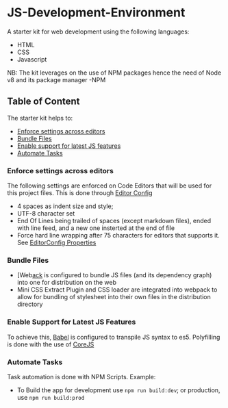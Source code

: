 # JS-Development-Environment
A starter kit for web development using the following languages:
- HTML
- CSS
- Javascript

NB: The kit leverages on the use of NPM packages hence the need of Node v8 and its package manager -NPM

## Table of Content
The starter kit helps to:
- [Enforce settings across editors](#enforce-settings-across-editors)
- [Bundle Files](#bundle-files)
- [Enable support for latest JS features](#enable-support-for-latest-js-Features)
- [Automate Tasks](#automate-tasks)

### Enforce settings across editors
The following settings are enforced on Code Editors that will be used for this project files.
This is done through [Editor Config](editorconfig.org)
- 4 spaces as indent size and style; 
- UTF-8 character set
- End Of Lines being trailed of spaces (except markdown files), ended with line feed, and a new one insterted at the end of file
- Force hard line wrapping after 75 characters for editors that supports it.
See [EditorConfig Properties](https://github.com/editorconfig/editorconfig/wiki/EditorConfig-Properties)

### Bundle Files
- [Web[ack](https://webpack.js.org/) is configured to bundle JS files (and its dependency graph) into one for distribution on the web
- Mini CSS Extract Plugin and CSS loader are integrated into webpack to allow for bundling of stylesheet into their own files in the distribution directory

### Enable Support for Latest JS Features
To achieve this, [Babel](https://babeljs.io) is configured to transpile JS syntax to es5. Polyfilling is done with the use of [CoreJS](https://github.com/zloirock/core-js)

### Automate Tasks
Task automation is done with NPM Scripts. Example:
- To Build the app for development use ```npm run build:dev```; or production, use ```npm run build:prod```
